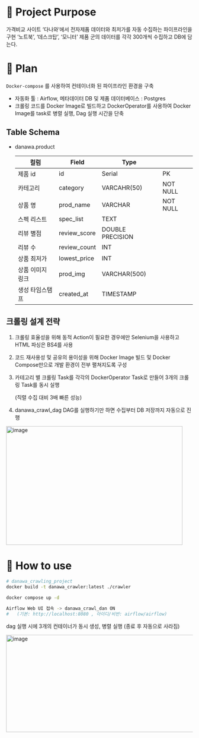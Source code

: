 # 📌 Project Purpose

가격비교 사이트 ‘다나와’에서 전자제품 데이터와 최저가를 자동 수집하는 파이프라인을 구현
‘노트북’, ‘데스크탑’, ‘모니터’ 제품 군의 데이터를 각각 300개씩 수집하고 DB에 담는다.

# 📌 Plan

`Docker-compose` 를 사용하여 컨테이너화 된 파이프라인 환경을 구축
- 자동화 툴 : Airflow, 메타데이터 DB 및 제품 데이터베이스 : Postgres
- 크롤링 코드를 Docker Image로 빌드하고 DockerOperator를 사용하여 Docker Image를 task로 병렬 실행, Dag 실행 시간을 단축

## Table Schema

- danawa.product
    
    
    | 컬럼 | Field | Type |  |
    | --- | --- | --- | --- |
    | 제품 id | id | Serial | PK |
    | 카테고리 | category | VARCAHR(50) | NOT NULL |
    | 상품 명 | prod_name | VARCHAR | NOT NULL |
    | 스펙 리스트 | spec_list | TEXT |  |
    | 리뷰 별점 | review_score | DOUBLE PRECISION |  |
    | 리뷰 수 | review_count | INT |  |
    | 상품 최저가 | lowest_price | INT |  |
    | 상품 이미지 링크 | prod_img | VARCHAR(500) |  |
    | 생성 타임스탬프 | created_at | TIMESTAMP |  |

## 크롤링 설계 전략

1. 크롤링 효율성을 위해 동적 Action이 필요한 경우에만 Selenium을 사용하고 HTML 파싱은 BS4를 사용
2. 코드 재사용성 및 공유의 용이성을 위해 Docker Image 빌드 및 Docker Compose만으로 개발 환경이 전부 펼쳐지도록 구성
3. 카테고리 별 크롤링 Task를 각각의 DockerOperator Task로 만들어 3개의 크롤링 Task를 동시 실행
    
    (직렬 수집 대비 3배 빠른 성능)
    
4. danawa_crawl_dag DAG를 실행하기만 하면 수집부터 DB 저장까지 자동으로 진행
<img width="476" height="320" alt="image" src="https://github.com/user-attachments/assets/aa31e88e-cb5d-43c2-9804-928baffc9ec5" />


# 📌 How to use

```bash
# danawa_crawling_project
docker build -t danawa_crawler:latest ./crawler

docker compose up -d

Airflow Web UI 접속 -> danawa_crawl_dan ON
#   (기본: http://localhost:8080 , 아이디/비번: airflow/airflow)
```

dag 실행 시에 3개의 컨테이너가 동시 생성, 병렬 실행 (종료 후 자동으로 사라짐)

<img width="700" height="262" alt="image" src="https://github.com/user-attachments/assets/b303d6b8-9511-409c-8a34-8107a2b26233" />
